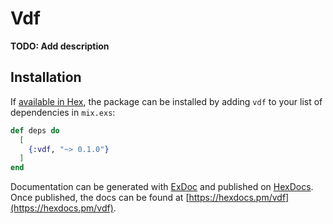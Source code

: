 # Vdf

**TODO: Add description**

## Installation

If [available in Hex](https://hex.pm/docs/publish), the package can be installed
by adding `vdf` to your list of dependencies in `mix.exs`:

```elixir
def deps do
  [
    {:vdf, "~> 0.1.0"}
  ]
end
```

Documentation can be generated with [ExDoc](https://github.com/elixir-lang/ex_doc)
and published on [HexDocs](https://hexdocs.pm). Once published, the docs can
be found at [https://hexdocs.pm/vdf](https://hexdocs.pm/vdf).

